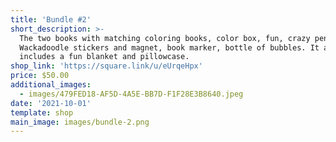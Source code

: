 ```yaml
---
title: 'Bundle #2'
short_description: >-
  The two books with matching coloring books, color box, fun, crazy pen,
  Wackadoodle stickers and magnet, book marker, bottle of bubbles. It also
  includes a fun blanket and pillowcase.
shop_link: 'https://square.link/u/eUrqeHpx'
price: $50.00
additional_images:
  - images/479FED18-AF5D-4A5E-BB7D-F1F28E3B8640.jpeg
date: '2021-10-01'
template: shop
main_image: images/bundle-2.png
---
```

